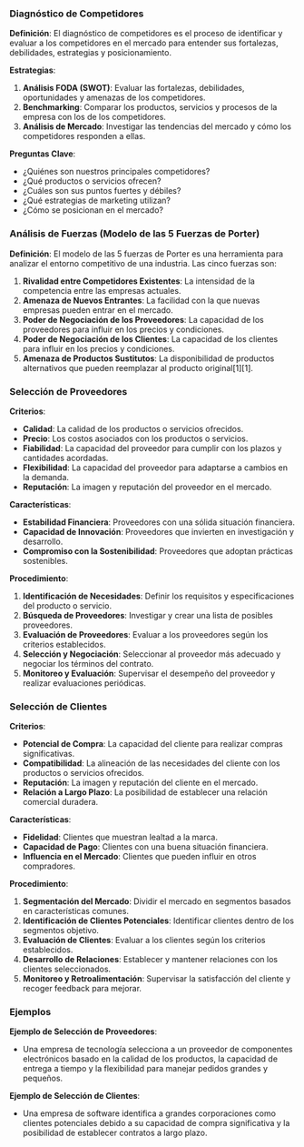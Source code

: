### Diagnóstico de Competidores

**Definición**: El diagnóstico de competidores es el proceso de identificar y evaluar a los competidores en el mercado para entender sus fortalezas, debilidades, estrategias y posicionamiento.

**Estrategias**:
1. **Análisis FODA (SWOT)**: Evaluar las fortalezas, debilidades, oportunidades y amenazas de los competidores.
2. **Benchmarking**: Comparar los productos, servicios y procesos de la empresa con los de los competidores.
3. **Análisis de Mercado**: Investigar las tendencias del mercado y cómo los competidores responden a ellas.

**Preguntas Clave**:
- ¿Quiénes son nuestros principales competidores?
- ¿Qué productos o servicios ofrecen?
- ¿Cuáles son sus puntos fuertes y débiles?
- ¿Qué estrategias de marketing utilizan?
- ¿Cómo se posicionan en el mercado?

### Análisis de Fuerzas (Modelo de las 5 Fuerzas de Porter)

**Definición**: El modelo de las 5 fuerzas de Porter es una herramienta para analizar el entorno competitivo de una industria. Las cinco fuerzas son:

1. **Rivalidad entre Competidores Existentes**: La intensidad de la competencia entre las empresas actuales.
2. **Amenaza de Nuevos Entrantes**: La facilidad con la que nuevas empresas pueden entrar en el mercado.
3. **Poder de Negociación de los Proveedores**: La capacidad de los proveedores para influir en los precios y condiciones.
4. **Poder de Negociación de los Clientes**: La capacidad de los clientes para influir en los precios y condiciones.
5. **Amenaza de Productos Sustitutos**: La disponibilidad de productos alternativos que pueden reemplazar al producto original[1][1].

### Selección de Proveedores

**Criterios**:
- **Calidad**: La calidad de los productos o servicios ofrecidos.
- **Precio**: Los costos asociados con los productos o servicios.
- **Fiabilidad**: La capacidad del proveedor para cumplir con los plazos y cantidades acordadas.
- **Flexibilidad**: La capacidad del proveedor para adaptarse a cambios en la demanda.
- **Reputación**: La imagen y reputación del proveedor en el mercado.

**Características**:

- **Estabilidad Financiera**: Proveedores con una sólida situación financiera.
- **Capacidad de Innovación**: Proveedores que invierten en investigación y desarrollo.
- **Compromiso con la Sostenibilidad**: Proveedores que adoptan prácticas sostenibles.

**Procedimiento**:

1. **Identificación de Necesidades**: Definir los requisitos y especificaciones del producto o servicio.
2. **Búsqueda de Proveedores**: Investigar y crear una lista de posibles proveedores.
3. **Evaluación de Proveedores**: Evaluar a los proveedores según los criterios establecidos.
4. **Selección y Negociación**: Seleccionar al proveedor más adecuado y negociar los términos del contrato.
5. **Monitoreo y Evaluación**: Supervisar el desempeño del proveedor y realizar evaluaciones periódicas.
### Selección de Clientes

**Criterios**:
- **Potencial de Compra**: La capacidad del cliente para realizar compras significativas.
- **Compatibilidad**: La alineación de las necesidades del cliente con los productos o servicios ofrecidos.
- **Reputación**: La imagen y reputación del cliente en el mercado.
- **Relación a Largo Plazo**: La posibilidad de establecer una relación comercial duradera.

**Características**:
- **Fidelidad**: Clientes que muestran lealtad a la marca.
- **Capacidad de Pago**: Clientes con una buena situación financiera.
- **Influencia en el Mercado**: Clientes que pueden influir en otros compradores.

**Procedimiento**:
1. **Segmentación del Mercado**: Dividir el mercado en segmentos basados en características comunes.
2. **Identificación de Clientes Potenciales**: Identificar clientes dentro de los segmentos objetivo.
3. **Evaluación de Clientes**: Evaluar a los clientes según los criterios establecidos.
4. **Desarrollo de Relaciones**: Establecer y mantener relaciones con los clientes seleccionados.
5. **Monitoreo y Retroalimentación**: Supervisar la satisfacción del cliente y recoger feedback para mejorar.
### Ejemplos

**Ejemplo de Selección de Proveedores**:
- Una empresa de tecnología selecciona a un proveedor de componentes electrónicos basado en la calidad de los productos, la capacidad de entrega a tiempo y la flexibilidad para manejar pedidos grandes y pequeños.

**Ejemplo de Selección de Clientes**:
- Una empresa de software identifica a grandes corporaciones como clientes potenciales debido a su capacidad de compra significativa y la posibilidad de establecer contratos a largo plazo.